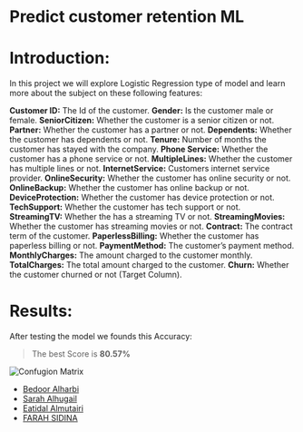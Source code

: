 # Predict customer retention ML

<a id='Introduction'></a>
# Introduction:
In this project we will explore Logistic Regression type of model and learn more about the subject on these following features:

**Customer ID:** The Id of the customer.
**Gender:** Is the customer male or female.
**SeniorCitizen:** Whether the customer is a senior citizen or not.
**Partner:** Whether the customer has a partner or not.
**Dependents:** Whether the customer has dependents or not.
**Tenure:** Number of months the customer has stayed with the company.
**Phone Service:** Whether the customer has a phone service or not.
**MultipleLines:** Whether the customer has multiple lines or not.
**InternetService:** Customers internet service provider.
**OnlineSecurity:** Whether the customer has online security or not.
**OnlineBackup:** Whether the customer has online backup or not.
**DeviceProtection:** Whether the customer has device protection or not.
**TechSupport:** Whether the customer has tech support or not.
**StreamingTV:** Whether the has a streaming TV or not.
**StreamingMovies:** Whether the customer has streaming movies or not.
**Contract:** The contract term of the customer.
**PaperlessBilling:** Whether the customer has paperless billing or not.
**PaymentMethod:** The customer’s payment method.
**MonthlyCharges:** The amount charged to the customer monthly.
**TotalCharges:** The total amount charged to the customer.
**Churn:** Whether the customer churned or not (Target Column).


<a id='Results'></a>
# Results:
After testing the model we founds this Accuracy:

> The best Score is **80.57%**

![Confugion Matrix](Yellow_taxi.jpg)

<a id='Group Members'></a>
- [Bedoor Alharbi](https://github.com/ibedoor)
- [Sarah Alhugail](https://github.com/SarahAlhugail)
- [Eatidal Almutairi](https://github.com/eatidal)
- [FARAH SIDINA](https://github.com/faro7ah)



